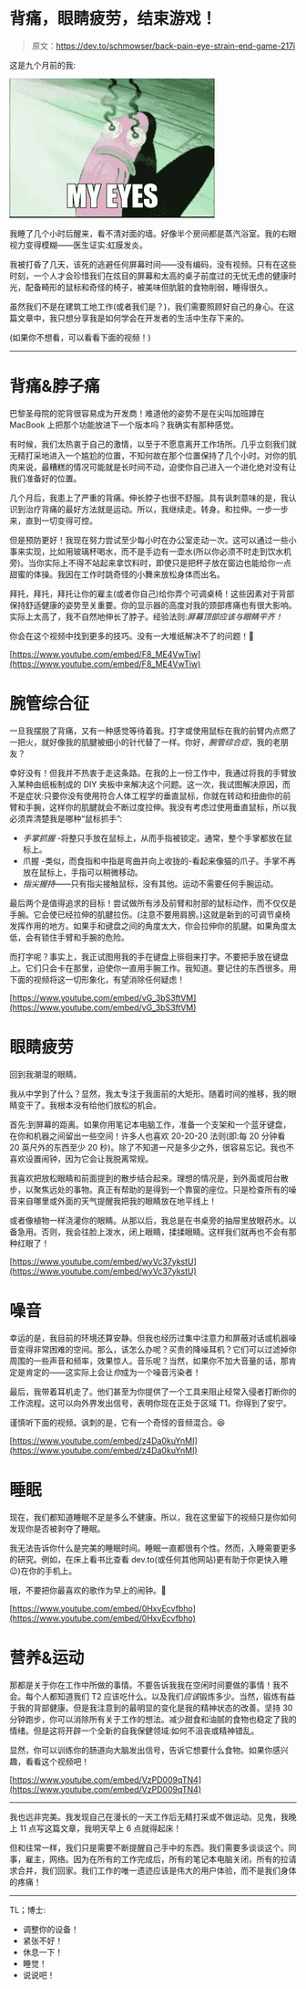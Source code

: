 # 背痛，眼睛疲劳，结束游戏！

> 原文：<https://dev.to/schmowser/back-pain-eye-strain-end-game-217i>

这是九个月前的我:

[![Alt text of image](img/26b0d0dad6a21f8b6761ec5382d8a2bc.png)](https://res.cloudinary.com/practicaldev/image/fetch/s--QWZYGM-F--/c_limit%2Cf_auto%2Cfl_progressive%2Cq_66%2Cw_880/https://i.imgur.com/WJQsuOE.gif)

我睡了几个小时后醒来，看不清对面的墙。好像半个房间都是蒸汽浴室。我的右眼视力变得模糊——医生证实:虹膜发炎。

我被打昏了几天，该死的逃避任何屏幕时间——没有编码，没有视频。只有在这些时刻，一个人才会珍惜我们在炫目的屏幕和太高的桌子前度过的无忧无虑的健康时光，配备畸形的鼠标和奇怪的椅子，被美味但肮脏的食物削弱，睡得很久。

虽然我们不是在建筑工地工作(或者我们是？)，我们需要照顾好自己的身心。在这篇文章中，我只想分享我是如何学会在开发者的生活中生存下来的。

(如果你不想看，可以看看下面的视频！)

* * *

# 背痛&脖子痛

巴黎圣母院的驼背很容易成为开发商！难道他的姿势不是在尖叫加班蹲在 MacBook 上把那个功能放进下一个版本吗？我确实有那种感觉。

有时候，我们太热衷于自己的激情，以至于不愿意离开工作场所。几乎立刻我们就无精打采地进入一个尴尬的位置，不知何故在那个位置保持了几个小时。对你的肌肉来说，最糟糕的情况可能就是长时间不动，迫使你自己进入一个进化绝对没有让我们准备好的位置。

几个月后，我患上了严重的背痛。伸长脖子也很不舒服。具有讽刺意味的是，我认识到治疗背痛的最好方法就是运动。所以，我继续走。转身。和拉伸。一步一步来，直到一切变得可控。

但是预防更好！我现在努力尝试至少每小时在办公室走动一次。这可以通过一些小事来实现，比如用玻璃杯喝水，而不是手边有一壶水(所以你必须不时走到饮水机旁)。当你实际上不得不站起来拿饮料时，即使只是把杯子放在窗边也能给你一点甜蜜的体操。我因在工作时跳奇怪的小舞来放松身体而出名。

拜托，拜托，拜托让你的雇主(或者你自己)给你弄个可调桌椅！这些因素对于背部保持舒适健康的姿势至关重要。你的显示器的高度对我的颈部疼痛也有很大影响。实际上太高了，我不自然地伸长了脖子。经验法则:*屏幕顶部应该与眼睛平齐！*

你会在这个视频中找到更多的技巧。没有一大堆纸解决不了的问题！🤣

[https://www.youtube.com/embed/F8_ME4VwTiw](https://www.youtube.com/embed/F8_ME4VwTiw)

# 腕管综合征

一旦我摆脱了背痛，又有一种感觉等待着我。打字或使用鼠标在我的前臂内点燃了一把火，就好像我的肌腱被细小的针代替了一样。你好，*腕管综合症*，我的老朋友？

幸好没有！但我并不热衷于走这条路。在我的上一份工作中，我通过将我的手臂放入某种由纸板制成的 DIY 夹板中来解决这个问题。这一次，我试图解决原因，而不是症状:只要你没有使用符合人体工程学的垂直鼠标，你就在转动和扭曲你的前臂和手腕，这样你的肌腱就会不断过度拉伸。我没有考虑过使用垂直鼠标，所以我必须弄清楚我是哪种“鼠标抓手”:

*   *手掌抓握* -将整只手放在鼠标上，从而手指被锁定。通常，整个手掌都放在鼠标上。
*   爪握 -类似，而食指和中指是弯曲并向上收拢的-看起来像猫的爪子。手掌不再放在鼠标上，手指可以稍微移动。
*   *指尖握持*——只有指尖接触鼠标，没有其他。运动不需要任何手腕运动。

最后两个是值得追求的目标！尝试做所有涉及前臂和肘部的鼠标动作，而不仅仅是手腕。它会使已经拉伸的肌腱拉伤。(注意不要用肩膀。)这就是新到的可调节桌椅发挥作用的地方。如果手和键盘之间的角度太大，你会拉伸你的肌腱。如果角度太低，会有锁住手臂和手腕的危险。

而打字呢？事实上，我正试图用我的手在键盘上徘徊来打字。不要把手放在键盘上。它们只会卡在那里，迫使你一直用手腕工作。我知道。要记住的东西很多。用下面的视频将这一切形象化，有望消除任何疑虑！

[https://www.youtube.com/embed/vG_3bS3ftVM](https://www.youtube.com/embed/vG_3bS3ftVM)

# 眼睛疲劳

回到我潮湿的眼睛。

我从中学到了什么？显然，我太专注于我面前的大矩形。随着时间的推移，我的眼睛变干了。我根本没有给他们放松的机会。

首先:到屏幕的距离。如果你用笔记本电脑工作，准备一个支架和一个蓝牙键盘，在你和机器之间留出一些空间！许多人也喜欢 20-20-20 法则(即:每 20 分钟看 20 英尺外的东西至少 20 秒)。除了不知道一尺是多少之外，很容易忘记。我也不喜欢设置闹钟，因为它会让我脱离常规。

我喜欢把放松眼睛和前面提到的散步结合起来。理想的情况是，到外面或阳台散步，以聚焦远处的事物。真正有帮助的是得到一个靠窗的座位。只是检查所有的噪音来自哪里或外面的天气提醒我把我的眼睛放在地平线上！

或者像植物一样浇灌你的眼睛。从那以后，我总是在书桌旁的抽屉里放眼药水。以备急用。否则，我会往脸上泼水，闭上眼睛，揉揉眼睛。这样我们就再也不会有那种红眼了！

[https://www.youtube.com/embed/wyVc37ykstU](https://www.youtube.com/embed/wyVc37ykstU)

# 噪音

幸运的是，我目前的环境还算安静。但我也经历过集中注意力和屏蔽对话或机器噪音变得非常困难的空间。那么，该怎么办呢？买贵的降噪耳机？它们可以过滤掉你周围的一些声音和频率，效果惊人。音乐呢？当然，如果你不加大音量的话，那肯定是肯定的——这实际上会让*你*成为一个噪音污染者！

最后，我带着耳机走了。他们甚至为你提供了一个工具来阻止经常入侵者打断你的工作流程。这可以向外界发出信号，表明你现在正处于区域 T1。你得到了安宁。

谨慎听下面的视频。讽刺的是，它有一个奇怪的音频混合。😆

[https://www.youtube.com/embed/z4Da0kuYnMI](https://www.youtube.com/embed/z4Da0kuYnMI)

# 睡眠

现在，我们都知道睡眠不足是多么不健康。所以，我在这里留下的视频只是你如何发现你是否被剥夺了睡眠。

我无法告诉你什么是完美的睡眠时间。睡眠一直都很有个性。然而，入睡需要更多的研究。例如，在床上看书比查看 dev.to(或任何其他网站)更有助于你更快入睡😉)在你的手机上。

哦，不要把你最喜欢的歌作为早上的闹钟。🙈

[https://www.youtube.com/embed/0HxvEcvfbho](https://www.youtube.com/embed/0HxvEcvfbho)

# 营养&运动

那都是关于你在工作中所做的事情。不要告诉我我在空闲时间要做的事情！我不会。每个人都知道我们 T2 应该吃什么。以及我们*应该*锻炼多少。当然，锻炼有益于我的背部健康。但是我注意到的最明显的变化是我的精神状态的改善。坚持 30 分钟跑步，你可以消除所有关于工作的想法。减少甜食和油腻的食物也稳定了我的情绪。但是这将开辟一个全新的自我保健领域:如何不沮丧或精神错乱。

显然，你可以训练你的肠道向大脑发出信号，告诉它想要什么食物。如果你感兴趣，看看这个视频吧！

[https://www.youtube.com/embed/VzPD009qTN4](https://www.youtube.com/embed/VzPD009qTN4)

* * *

我也远非完美。我发现自己在漫长的一天工作后无精打采或不做运动。见鬼，我晚上 11 点写这篇文章，我明天早上 6 点就得起床！

但和往常一样，我们只是需要不断提醒自己手中的东西。我们需要多谈谈这个。同事，雇主，网络。因为在所有的工作完成后，所有的笔记本电脑关闭，所有的拉请求合并，我们回家。我们工作的唯一遗迹应该是伟大的用户体验，而不是我们身体的疼痛！

* * *

TL；博士:

*   调整你的设备！
*   紧张不好！
*   休息一下！
*   睡觉！
*   说说吧！